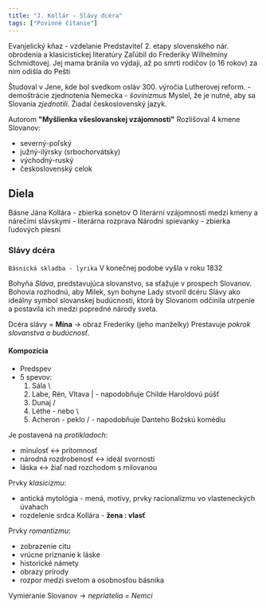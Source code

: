 ```yaml
---
title: "J. Kollár - Slávy dcéra"
tags: ["Povinné čítanie"]
---
```


Evanjelický kňaz - vzdelanie
Predstaviteľ 2. etapy slovenského nár. obrodenia a klasicistickej literatúry
Zaľúbil do Frederiky Wilhelmíny Schmidtovej. Jej mama bránila vo výdaji, až po smrti rodičov (o 16 rokov) za ním odišla do Pešti

Študoval v Jene, kde bol svedkom osláv 300. výročia Lutherovej reform. - demoštrácie zjednotenia Nemecka - *šovinizmus*
Myslel, že je nutné, aby sa Slovania *zjednotili*. Žiadal československý jazyk.

Autorom **"Myšlienka všeslovanskej vzájomnosti"**
Rozlišoval 4 kmene Slovanov:
- severný-poľský
- južný-ilýrsky (srbochorvátsky)
- východný-ruský
- československý celok

## Diela
Básne Jána Kollára - zbierka sonetov
O literární vzájomnosti medzi kmeny a nárečími slávskymi - literárna rozprava
Národni spievanky - zbierka ľudových piesní

### Slávy dcéra
`Básnická skladba - lyrika`
V konečnej podobe vyšla v roku 1832

Bohyňa *Sláva*, predstavujúca slovanstvo, sa sťažuje v prospech Slovanov.
Bohovia rozhodnú, aby Milek, syn bohyne Lady stvoril dcéru Slávy ako ideálny symbol slovanskej budúcnosti, ktorá by Slovanom odčinila utrpenie a postavila ich medzi popredné národy sveta.

Dcéra slávy = **Mína** -> obraz Frederiky (jeho manželky)
Prestavuje *pokrok slovanstva a budúcnosť*.

#### Kompozícia
- Predspev
- 5 spevov:
	1. Sála               \
	2. Labe, Rén, Vltava   | - napodobňuje Childe Haroldovú púšť
	3. Dunaj              /
	4. Léthe - nebo       \
	5. Acheron - peklo    /  - napodobňuje Danteho Božskú komédiu

Je postavená na *protikladoch*:
- minulosť <-> prítomnosť
- národná rozdrobenosť <-> ideál svornosti
- láska <-> žiaľ nad rozchodom s milovanou

Prvky *klasicizmu*:
- antická mytológia - mená, motívy, prvky racionalizmu vo vlasteneckých úvahach
- rozdelenie srdca Kollára - **žena : vlasť** 

Prvky *romantizmu*:
- zobrazenie citu
- vrúcne priznanie k láske
- historické námety
- obrazy prírody
- rozpor medzi svetom a osobnosťou básnika

Vymieranie Slovanov -> *nepriatelia = Nemci*